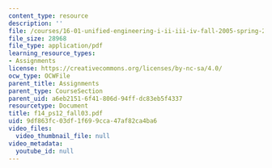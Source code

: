 ```yaml
---
content_type: resource
description: ''
file: /courses/16-01-unified-engineering-i-ii-iii-iv-fall-2005-spring-2006/9df863fc03df1f699cca47af82ca4ba6_f14_ps12_fall03.pdf
file_size: 28968
file_type: application/pdf
learning_resource_types:
- Assignments
license: https://creativecommons.org/licenses/by-nc-sa/4.0/
ocw_type: OCWFile
parent_title: Assignments
parent_type: CourseSection
parent_uid: a6eb2151-6f41-806d-94ff-dc83eb5f4337
resourcetype: Document
title: f14_ps12_fall03.pdf
uid: 9df863fc-03df-1f69-9cca-47af82ca4ba6
video_files:
  video_thumbnail_file: null
video_metadata:
  youtube_id: null
---
```

